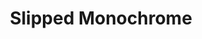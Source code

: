 ---
id_key: c
image: image_00003.jpg
thumbnail: thumb_image_00003.jpg
title: Slipped Monochrome
dimensions: 3150 × 3500
medium: '"Water Trail" house paint, studio walls  '
work-year: '2000'
artist: Clarisa Welch  
notes: chance of a new reality
galleries: lemon
permalink: "/new/c.html"
layout: single-work
---